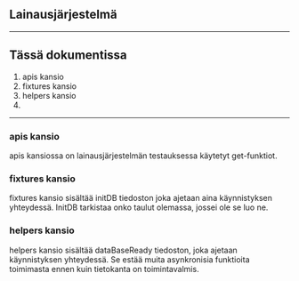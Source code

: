 ## Lainausjärjestelmä

----

## Tässä dokumentissa

1. apis kansio
2. fixtures kansio
3. helpers kansio
4. 

----

### apis kansio
apis kansiossa on lainausjärjestelmän testauksessa käytetyt get-funktiot.

### fixtures kansio
fixtures kansio sisältää initDB tiedoston joka ajetaan aina käynnistyksen yhteydessä. InitDB tarkistaa onko taulut olemassa, jossei ole se luo ne.

### helpers kansio
helpers kansio sisältää dataBaseReady tiedoston, joka ajetaan käynnistyksen yhteydessä. Se estää muita asynkronisia funktioita toimimasta ennen kuin tietokanta on toimintavalmis.
